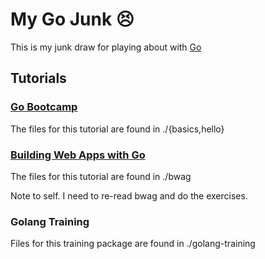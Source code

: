 My Go Junk :persevere:
==========

This is my junk draw for playing about with [Go](https://golang.org/)

## Tutorials

### [Go Bootcamp](http://www.golangbootcamp.com/)

The files for this tutorial are found in ./{basics,hello}

###  [Building Web Apps with Go](https://www.gitbook.com/book/codegangsta/building-web-apps-with-go/details)

The files for this tutorial are found in ./bwag

Note to self. I need to re-read bwag and do the exercises.

### Golang Training

Files for this training package are found in ./golang-training
